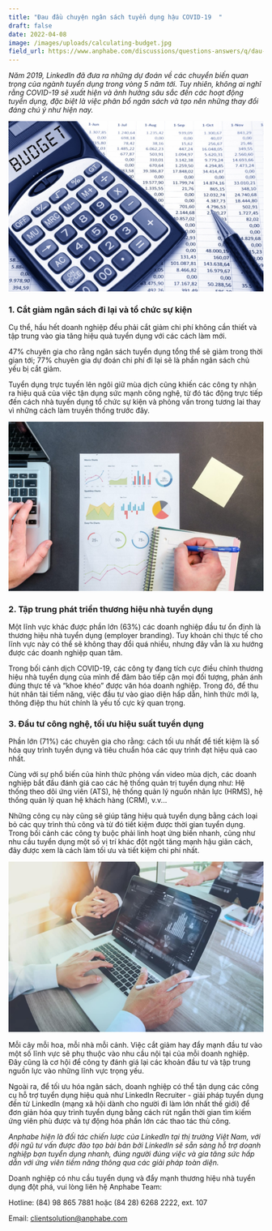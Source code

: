 ```yaml
---
title: "Đau đầu chuyện ngân sách tuyển dụng hậu COVID-19  "
draft: false
date: 2022-04-08
image: /images/uploads/calculating-budget.jpg
field_url: https://www.anphabe.com/discussions/questions-answers/q/dau-dau-chuyen-ngan-sach-tuyen-dung-hau-covid-19/40536/answer
---
```

*Năm 2019, LinkedIn đã đưa ra những dự đoán về các chuyển biến quan trọng của ngành tuyển dụng trong vòng 5 năm tới. Tuy nhiên, không ai nghĩ rằng COVID-19 sẽ xuất hiện và ảnh hưởng sâu sắc đến các hoạt động tuyển dụng, đặc biệt là việc phân bổ ngân sách và tạo nên những thay đổi đáng chú ý như hiện nay.* 

![COVID-19 ảnh hưởng sâu sắc đến các hoạt động tuyển dụng, đặc biệt là việc phân bổ ngân sách](/images/uploads/calculating-budget.jpg "COVID-19 ảnh hưởng sâu sắc đến các hoạt động tuyển dụng, đặc biệt là việc phân bổ ngân sách")

### **1. Cắt giảm ngân sách đi lại và tổ chức sự kiện**

Cụ thể, hầu hết doanh nghiệp đều phải cắt giảm chi phí không cần thiết và tập trung vào gia tăng hiệu quả tuyển dụng với các cách làm mới.  

47% chuyên gia cho rằng ngân sách tuyển dụng tổng thể sẽ giảm trong thời gian tới; 77% chuyên gia dự đoán chi phí đi lại sẽ là phần ngân sách chủ yếu bị cắt giảm.  

Tuyển dụng trực tuyến lên ngôi giữ mùa dịch cũng khiến các công ty nhận ra hiệu quả của việc tận dụng sức mạnh công nghệ, từ đó tác động trực tiếp đến cách nhà tuyển dụng tổ chức sự kiện và phỏng vấn trong tương lai thay vì những cách làm truyền thống trước đây. 

![Các doanh nghiệp đang cẩn trọng hơn trong việc phân bổ nguồn lực. ](/images/uploads/pexels-lukas-669615.jpg "Các doanh nghiệp đang cẩn trọng hơn trong việc phân bổ nguồn lực. ")

### **2. Tập trung phát triển thương hiệu nhà tuyển dụng**

Một lĩnh vực khác được phần lớn (63%) các doanh nghiệp đầu tư ổn định là thương hiệu nhà tuyển dụng (employer branding). Tuy khoản chi thực tế cho lĩnh vực này có thể sẽ không thay đổi quá nhiều, nhưng đây vẫn là xu hướng được các doanh nghiệp quan tâm.  

Trong bối cảnh dịch COVID-19, các công ty đang tích cực điều chỉnh thương hiệu nhà tuyển dụng của mình để đảm bảo tiếp cận mọi đối tượng, phản ánh đúng thực tế và “khoe khéo” được văn hóa doanh nghiệp. Trong đó, để thu hút nhân tài tiềm năng, việc đầu tư vào giao diện hấp dẫn, hình thức mới lạ, thông điệp thu hút chính là yếu tố cực kỳ quan trọng.   

### **3. Đầu tư công nghệ, tối ưu hiệu suất tuyển dụng**

Phần lớn (71%) các chuyên gia cho rằng: cách tối ưu nhất để tiết kiệm là số hóa quy trình tuyển dụng và tiêu chuẩn hóa các quy trình đạt hiệu quả cao nhất.   

Cùng với sự phổ biến của hình thức phỏng vấn video mùa dịch, các doanh nghiệp bắt đầu đánh giá cao các hệ thống quản trị tuyển dụng như: Hệ thống theo dõi ứng viên (ATS), hệ thống quản lý nguồn nhân lực (HRMS), hệ thống quản lý quan hệ khách hàng (CRM), v.v...  

Những công cụ này cũng sẽ giúp tăng hiệu quả tuyển dụng bằng cách loại bỏ các quy trình thủ công và từ đó tiết kiệm được thời gian tuyển dụng. Trong bối cảnh các công ty buộc phải linh hoạt ứng biến nhanh, cũng như nhu cầu tuyển dụng một số vị trí khác đột ngột tăng mạnh hậu giãn cách, đây được xem là cách làm tối ưu và tiết kiệm chi phí nhất. 

![Tận dụng công nghệ để tiết kiệm ngân sách tuyển dụng. ](/images/uploads/61413cc11b73fc6c01619988_60f4c45056b106c679db4a16_untitled-20design-168-min.jpeg "Tận dụng công nghệ để tiết kiệm ngân sách tuyển dụng. ")

Mỗi cây mỗi hoa, mỗi nhà mỗi cảnh. Việc cắt giảm hay đẩy mạnh đầu tư vào một số lĩnh vực sẽ phụ thuộc vào nhu cầu nội tại của mỗi doanh nghiệp. Đây cũng là cơ hội để công ty đánh giá lại các khoản đầu tư và tập trung nguồn lực vào những lĩnh vực trọng yếu. 

Ngoài ra, để tối ưu hóa ngân sách, doanh nghiệp có thể tận dụng các công cụ hỗ trợ tuyển dụng hiệu quả như LinkedIn Recruiter - giải pháp tuyển dụng đến từ LinkedIn (mạng xã hội dành cho người đi làm lớn nhất thế giới) để đơn giản hóa quy trình tuyển dụng bằng cách rút ngắn thời gian tìm kiếm ứng viên phù được và tự động hóa phần lớn các thao tác thủ công. 

*Anphabe hiện là đối tác chiến lược của LinkedIn tại thị trường Việt Nam, với đội ngũ tư vấn được đào tạo bài bản bởi LinkedIn sẽ sẵn sàng hỗ trợ doanh nghiệp bạn tuyển dụng nhanh, đúng người đúng việc và gia tăng sức hấp dẫn với ứng viên tiềm năng thông qua các giải pháp toàn diện.* 

Doanh nghiệp có nhu cầu tuyển dụng và đẩy mạnh thương hiệu nhà tuyển dụng đột phá, vui lòng liên hệ Anphabe Team: 

Hotline: (84) 98 865 7881 hoặc (84 28) 6268 2222, ext. 107 

Email: clientsolution@anphabe.com